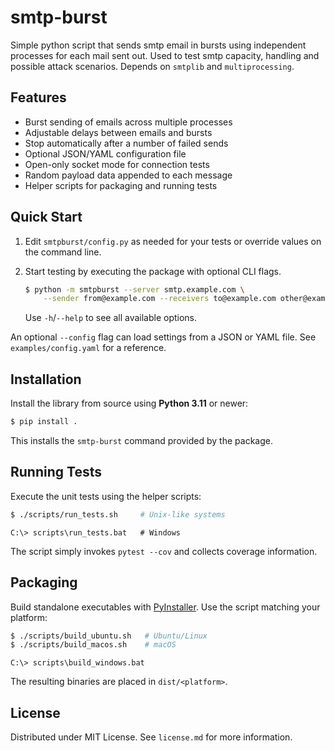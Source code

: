 # smtp-burst
Simple python script that sends smtp email in bursts using independent processes for each mail sent out. Used to test smtp capacity, handling and possible attack scenarios. Depends on `smtplib` and `multiprocessing`.

## Features

- Burst sending of emails across multiple processes
- Adjustable delays between emails and bursts
- Stop automatically after a number of failed sends
- Optional JSON/YAML configuration file
- Open-only socket mode for connection tests
- Random payload data appended to each message
- Helper scripts for packaging and running tests

## Quick Start

1. Edit `smtpburst/config.py` as needed for your tests or override values on the
   command line.
2. Start testing by executing the package with optional CLI flags.

   ```bash
   $ python -m smtpburst --server smtp.example.com \
       --sender from@example.com --receivers to@example.com other@example.com
   ```

   Use `-h`/`--help` to see all available options.

An optional `--config` flag can load settings from a JSON or YAML file.
See `examples/config.yaml` for a reference.

## Installation

Install the library from source using **Python 3.11** or newer:

```bash
$ pip install .
```

This installs the `smtp-burst` command provided by the package.

## Running Tests

Execute the unit tests using the helper scripts:

```bash
$ ./scripts/run_tests.sh     # Unix-like systems
```

```batch
C:\> scripts\run_tests.bat   # Windows
```

The script simply invokes `pytest --cov` and collects coverage information.

## Packaging

Build standalone executables with [PyInstaller](https://www.pyinstaller.org/).
Use the script matching your platform:

```bash
$ ./scripts/build_ubuntu.sh   # Ubuntu/Linux
$ ./scripts/build_macos.sh    # macOS
```

```batch
C:\> scripts\build_windows.bat
```

The resulting binaries are placed in `dist/<platform>`.

## License

Distributed under MIT License. See `license.md` for more information.

